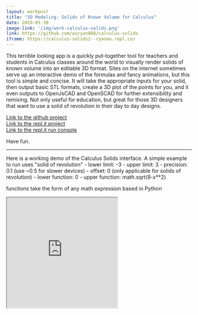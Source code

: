 ```yaml
---
layout: workpost
title: "3D Modeling: Solids of Known Volume for Calculus"
date: 2019-05-30
image-link: '/img/work-calculus-solids.png'
link: https://github.com/auryan898/calculus-solids
iframe: https://calculus-solids2--ryanau.repl.co/
---
```


This terrible looking app is a quickly put-together tool for teachers and students in Calculus classes around the world to visually render solids of known volume into an editable 3D format.  Sites on the internet sometimes serve up an interactive demo of the formulas and fancy animations, but this tool is simple and concise.  It will take the appropriate inputs for your solid, then output basic STL formats, create a 3D plot of the points for you, and it even outputs to OpenJsCAD and OpenSCAD for further extensibility and remixing.  Not only useful for education, but great for those 3D designers that want to use a solid of revolution in their day to day designs.

[Link to the github project](https://github.com/auryan898/calculus-solids)  
[Link to the repl.it project](https://repl.it/@RyanAu/Calculus-Solids2)  
[Link to the repl.it run console](https://calculus-solids2--ryanau.repl.run/)  

Have fun.


<hr>
Here is a working demo of the Calculus Solids interface.  
A simple example to run uses "solid of revolution"
- lower limit: -3
- upper limit: 3
- precision: 0.1 (use ~0.5 for slower devices)
- offset: 0 (only applicable for solids of revolution)
- lower function: 0
- upper function: math.sqrt(9-x**2)

functions take the form of any math expression based in Python

<iframe src="https://calculus-solids2--ryanau.repl.co/"></iframe>

<style>
section {
    float:left;
}
iframe {
    width:inherit;
    height:300px;
    overflow-y: scroll;
}
</style>

